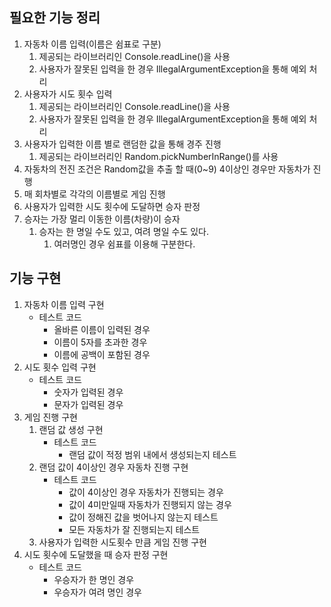 ## 필요한 기능 정리
1. 자동차 이름 입력(이름은 쉼표로 구분)
    1. 제공되는 라이브러리인 Console.readLine()을 사용
    2. 사용자가 잘못된 입력을 한 경우 IllegalArgumentException을 통해 예외 처리
2. 사용자가 시도 횟수 입력
    1. 제공되는 라이브러리인 Console.readLine()을 사용
    2. 사용자가 잘못된 입력을 한 경우 IllegalArgumentException을 통해 예외 처리
3. 사용자가 입력한 이름 별로 랜덤한 값을 통해 경주 진행
    1. 제공되는 라이브러리인 Random.pickNumberInRange()를 사용
4. 자동차의 전진 조건은 Random값을 추출 할 때(0~9) 4이상인 경우만 자동차가 진행
5. 매 회차별로 각각의 이름별로 게임 진행
6. 사용자가 입력한 시도 횟수에 도달하면 승자 판정
7. 승자는 가장 멀리 이동한 이름(차량)이 승자
   1. 승자는 한 명일 수도 있고, 여려 명일 수도 있다.
      1. 여러명인 경우 쉼표를 이용해 구분한다.

## 기능 구현
1. 자동차 이름 입력 구현
   - 테스트 코드
     - 올바른 이름이 입력된 경우
     - 이름이 5자를 초과한 경우
     - 이름에 공백이 포함된 경우
2. 시도 횟수 입력 구현
   - 테스트 코드
     - 숫자가 입력된 경우
     - 문자가 입력된 경우
3. 게임 진행 구현
   1. 랜덤 값 생성 구현
      - 테스트 코드
        - 랜덤 값이 적정 범위 내에서 생성되는지 테스트
   2. 랜덤 값이 4이상인 경우 자동차 진행 구현
      - 테스트 코드
        - 값이 4이상인 경우 자동차가 진행되는 경우
        - 값이 4미만일때 자동차가 진행되지 않는 경우
        - 값이 정해진 값을 벗어나지 않는지 테스트
        - 모든 자동차가 잘 진행되는지 테스트
   3. 사용자가 입력한 시도횟수 만큼 게임 진행 구현
4. 시도 횟수에 도달했을 때 승자 판정 구현
   - 테스트 코드
     - 우승자가 한 명인 경우
     - 우승자가 여려 명인 경우
